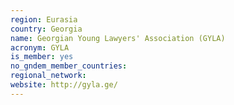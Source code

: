 ```yaml
---
region: Eurasia
country: Georgia
name: Georgian Young Lawyers' Association (GYLA)
acronym: GYLA
is_member: yes
no_gndem_member_countries: 
regional_network: 
website: http://gyla.ge/
---
```

